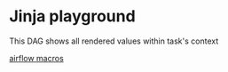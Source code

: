 # Jinja playground

This DAG shows all rendered values within task's context

[airflow macros](https://airflow.apache.org/docs/apache-airflow/stable/macros-ref.html)